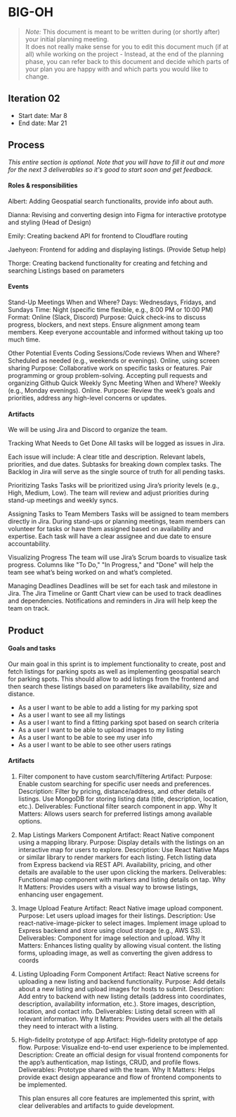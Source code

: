 # BIG-OH

> _Note:_ This document is meant to be written during (or shortly after) your initial planning meeting.     
> It does not really make sense for you to edit this document much (if at all) while working on the project - Instead, at the end of the planning phase, you can refer back to this document and decide which parts of your plan you are happy with and which parts you would like to change.


## Iteration 02

* Start date: Mar 8
* End date: Mar 21

## Process

_This entire section is optional. Note that you will have to fill it out and more for the next 3 deliverables so it's good to start soon and get feedback._

#### Roles & responsibilities

Albert: Adding Geospatial search functionalits, provide info about auth.

Dianna: Revising and converting design into Figma for interactive prototype and styling (Head of Design)

Emily: Creating backend API for frontend to Cloudflare routing

Jaehyeon: Frontend for adding and displaying listings. (Provide Setup help)

Thorge: Creating backend functionality for creating and fetching and searching Listings based on 
parameters

#### Events
Stand-Up Meetings
When and Where?
Days: Wednesdays, Fridays, and Sundays
Time: Night (specific time flexible, e.g., 8:00 PM or 10:00 PM)
Format: Online (Slack, Discord)
Purpose:
Quick check-ins to discuss progress, blockers, and next steps.
Ensure alignment among team members.
Keep everyone accountable and informed without taking up too much time.

Other Potential Events
Coding Sessions/Code reviews
When and Where?
Scheduled as needed (e.g., weekends or evenings).
Online, using screen sharing
Purpose:
Collaborative work on specific tasks or features.
Pair programming or group problem-solving.
Accepting pull requests and organizing Github
Quick Weekly Sync Meeting
When and Where?
Weekly (e.g., Monday evenings).
Online.
Purpose: Review the week’s goals and priorities, address any high-level concerns or updates.


#### Artifacts

We will be using Jira and Discord to organize the team.

Tracking What Needs to Get Done
All tasks will be logged as issues in Jira.

Each issue will include:
A clear title and description.
Relevant labels, priorities, and due dates.
Subtasks for breaking down complex tasks.
The Backlog in Jira will serve as the single source of truth for all pending tasks.

Prioritizing Tasks
Tasks will be prioritized using Jira’s priority levels (e.g., High, Medium, Low).
The team will review and adjust priorities during stand-up meetings and weekly syncs.

Assigning Tasks to Team Members
Tasks will be assigned to team members directly in Jira.
During stand-ups or planning meetings, team members can volunteer for tasks or have them assigned based on availability and expertise.
Each task will have a clear assignee and due date to ensure accountability.

Visualizing Progress
The team will use Jira’s Scrum boards to visualize task progress.
Columns like "To Do," "In Progress," and "Done" will help the team see what’s being worked on and what’s completed.

Managing Deadlines
Deadlines will be set for each task and milestone in Jira.
The Jira Timeline or Gantt Chart view can be used to track deadlines and dependencies.
Notifications and reminders in Jira will help keep the team on track.



## Product

#### Goals and tasks

Our main goal in this sprint is to implement functionality to create, post and fetch listings 
for parking spots as well as implementing geospatial search for parking spots. This should allow 
to add listings from the frontend and then search these listings based on parameters like 
availability, size and distance.

- As a user I want to be able to add a listing for my parking spot 
- As a user I want to see all my listings
- As a user I want to find a fitting parking spot based on search criteria
- As a user I want to be able to upload images to my listing
- As a user I want to be able to see my user info
- As a user I want to be able to see other users ratings


#### Artifacts


1. Filter component to have custom search/filtering
   Artifact: 
   Purpose: Enable custom searching for specific user needs and preferences.
   Description:
   Filter by pricing, distance/address, and other details of listings.
   Use MongoDB for storing listing data (title, description, location, etc.).
   Deliverables:
   Functional filter search component in app.
   Why It Matters: Allows users search for preferred listings among available options.


2. Map Listings Markers Component
   Artifact: React Native component using a mapping library.
   Purpose: Display details with the listings on an interactive map for users to explore.
   Description:
   Use React Native Maps or similar library to render markers for each listing.
   Fetch listing data from Express backend via REST API.
   Availability, pricing, and other details are available to the user upon clicking the markers.
   Deliverables:
   Functional map component with markers and listing details on tap.
   Why It Matters: Provides users with a visual way to browse listings, enhancing user engagement.


3. Image Upload Feature
   Artifact: React Native image upload component.
   Purpose: Let users upload images for their listings.
   Description:
   Use react-native-image-picker to select images.
   Implement image upload to Express backend and store using cloud storage (e.g., AWS S3).
   Deliverables:
   Component for image selection and upload.
   Why It Matters: Enhances listing quality by allowing visual content.
the listing forms, uploading image, as well as converting the given address to coords

4. Listing Uploading Form Component
   Artifact: React Native screens for uploading a new listing and backend functionality.
   Purpose: Add details about a new listing and upload images for hosts to submit.
   Description:
   Add entry to backend with new listing details (address into coordinates, description, availability information, etc.).
   Store images, description, location, and contact info.
   Deliverables:
   Listing detail screen with all relevant information.
   Why It Matters: Provides users with all the details they need to interact with a listing.
   
5. High-fidelity prototype of app
   Artifact: High-fidelity prototype of app flow.
   Purpose: Visualize end-to-end user experience to be implemented.
   Description:
   Create an official design for visual frontend components for the app’s authentication, map listings, CRUD, and profile flows.
   Deliverables:
   Prototype shared with the team.
   Why It Matters: Helps provide exact design appearance and flow of frontend components to be implemented.

   This plan ensures all core features are implemented this sprint, with clear deliverables and artifacts to guide development.
